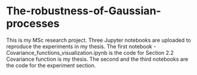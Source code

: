 # The-robustness-of-Gaussian-processes
This is my MSc research project. Three Jupyter notebooks are uploaded to reproduce the experiments in my thesis.
The first notebook - Covariance_functions_visualization.ipynb is the code for Section 2.2 Covariance function is my thesis.
The second and the third notebooks are the code for the experiment section. 
